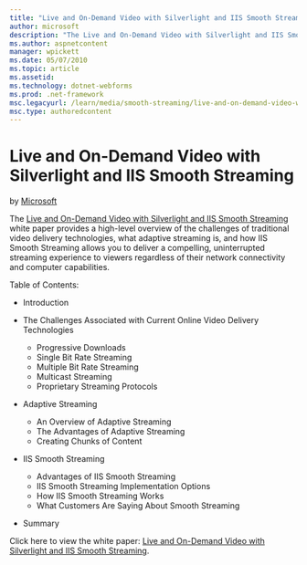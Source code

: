 ```yaml
---
title: "Live and On-Demand Video with Silverlight and IIS Smooth Streaming | Microsoft Docs"
author: microsoft
description: "The Live and On-Demand Video with Silverlight and IIS Smooth Streaming white paper provides a high-level overview of the challenges of traditional video deli..."
ms.author: aspnetcontent
manager: wpickett
ms.date: 05/07/2010
ms.topic: article
ms.assetid: 
ms.technology: dotnet-webforms
ms.prod: .net-framework
msc.legacyurl: /learn/media/smooth-streaming/live-and-on-demand-video-with-silverlight-and-iis-smooth-streaming
msc.type: authoredcontent
---
```

Live and On-Demand Video with Silverlight and IIS Smooth Streaming
====================
by [Microsoft](https://github.com/microsoft)

The [Live and On-Demand Video with Silverlight and IIS Smooth Streaming](https://download.microsoft.com/download/3/A/4/3A4A066C-6543-4BC1-A8BA-965D0E55F296/Live_and_On_Demand_Video_with_Silverlight_and%20IIS_Smooth_Streaming_FINAL.pdf "Live and On-Demand Video with Silverlight and IIS Smooth Streaming") white paper provides a high-level overview of the challenges of traditional video delivery technologies, what adaptive streaming is, and how IIS Smooth Streaming allows you to deliver a compelling, uninterrupted streaming experience to viewers regardless of their network connectivity and computer capabilities.

Table of Contents:

- Introduction
- The Challenges Associated with Current Online Video Delivery Technologies

    - Progressive Downloads
    - Single Bit Rate Streaming
    - Multiple Bit Rate Streaming
    - Multicast Streaming
    - Proprietary Streaming Protocols
- Adaptive Streaming 

    - An Overview of Adaptive Streaming
    - The Advantages of Adaptive Streaming
    - Creating Chunks of Content
- IIS Smooth Streaming 

    - Advantages of IIS Smooth Streaming
    - IIS Smooth Streaming Implementation Options
    - How IIS Smooth Streaming Works
    - What Customers Are Saying About Smooth Streaming
- Summary

Click here to view the white paper: [Live and On-Demand Video with Silverlight and IIS Smooth Streaming](https://download.microsoft.com/download/3/A/4/3A4A066C-6543-4BC1-A8BA-965D0E55F296/Live_and_On_Demand_Video_with_Silverlight_and%20IIS_Smooth_Streaming_FINAL.pdf "Live and On-Demand Video with Silverlight and IIS Smooth Streaming").